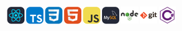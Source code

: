 <div align="center">
  <img src="https://github.com/tandpfun/skill-icons/blob/main/icons/React-Dark.svg" title="React" alt="React" width="40" height="40"/> 
  <img src="https://github.com/tandpfun/skill-icons/blob/main/icons/TypeScript.svg"  title="typescript" alt="typescript" width="40" height="40"/> 
  <img src="https://github.com/tandpfun/skill-icons/blob/main/icons/CSS.svg"  title="CSS3" alt="CSS" width="40" height="40"/> 
  <img src="https://github.com/tandpfun/skill-icons/blob/main/icons/HTML.svg" title="HTML5" alt="HTML" width="40" height="40"/> 
  <img src="https://github.com/tandpfun/skill-icons/blob/main/icons/JavaScript.svg" title="JavaScript" alt="JavaScript" width="40" height="40"/> 
  <img src="https://github.com/tandpfun/skill-icons/blob/main/icons/MySQL-Dark.svg" title="MySQL"  alt="MySQL" width="40" height="40"/> 
  <img src="https://github.com/devicons/devicon/blob/master/icons/nodejs/nodejs-original-wordmark.svg" title="NodeJS" alt="NodeJS" width="40" height="40"/> 
  <img src="https://github.com/devicons/devicon/blob/master/icons/git/git-original-wordmark.svg" title="Git" **alt="Git" width="40" height="40"/>
  <img src="https://github.com/devicons/devicon/blob/master/icons/csharp/csharp-line.svg" title="Csharp" **alt="Csharp" width="40" height="40"/>
</div>
